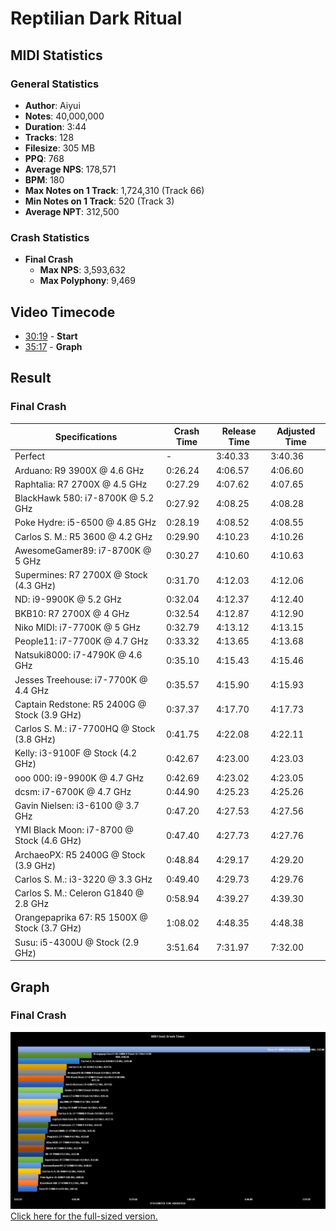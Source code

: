 # Reptilian Dark Ritual

## MIDI Statistics

### General Statistics

- **Author**: Aiyui
- **Notes**: 40,000,000
- **Duration**: 3:44
- **Tracks**: 128
- **Filesize**: 305 MB
- **PPQ**: 768
- **Average NPS**: 178,571
- **BPM**: 180
- **Max Notes on 1 Track**: 1,724,310 (Track 66)
- **Min Notes on 1 Track**: 520 (Track 3)
- **Average NPT**: 312,500

### Crash Statistics

- **Final Crash**
	- **Max NPS**: 3,593,632
	- **Max Polyphony**: 9,469

## Video Timecode

- [30:19](https://www.youtube.com/watch?v=ghGur0s6eXo&t=30m19s) - **Start**
- [35:17](https://www.youtube.com/watch?v=ghGur0s6eXo&t=35m17s) - **Graph**

## Result

### Final Crash

| Specifications                               | Crash Time | Release Time | Adjusted Time |
| -------------------------------------------- | ---------- | ------------ | ------------- |
| Perfect                                      | -          | 3:40.33      | 3:40.36       |
| Arduano: R9 3900X @ 4.6 GHz                  | 0:26.24    | 4:06.57      | 4:06.60       |
| Raphtalia: R7 2700X @ 4.5 GHz                | 0:27.29    | 4:07.62      | 4:07.65       |
| BlackHawk 580: i7-8700K @ 5.2 GHz            | 0:27.92    | 4:08.25      | 4:08.28       |
| Poke Hydre: i5-6500 @ 4.85 GHz               | 0:28.19    | 4:08.52      | 4:08.55       |
| Carlos S. M.: R5 3600 @ 4.2 GHz              | 0:29.90    | 4:10.23      | 4:10.26       |
| AwesomeGamer89: i7-8700K @ 5 GHz             | 0:30.27    | 4:10.60      | 4:10.63       |
| Supermines: R7 2700X @ Stock (4.3 GHz)       | 0:31.70    | 4:12.03      | 4:12.06       |
| ND: i9-9900K @ 5.2 GHz                       | 0:32.04    | 4:12.37      | 4:12.40       |
| BKB10: R7 2700X @ 4 GHz                      | 0:32.54    | 4:12.87      | 4:12.90       |
| Niko MIDI: i7-7700K @ 5 GHz                  | 0:32.79    | 4:13.12      | 4:13.15       |
| People11: i7-7700K @ 4.7 GHz                 | 0:33.32    | 4:13.65      | 4:13.68       |
| Natsuki8000: i7-4790K @ 4.6 GHz              | 0:35.10    | 4:15.43      | 4:15.46       |
| Jesses Treehouse: i7-7700K @ 4.4 GHz         | 0:35.57    | 4:15.90      | 4:15.93       |
| Captain Redstone: R5 2400G @ Stock (3.9 GHz) | 0:37.37    | 4:17.70      | 4:17.73       |
| Carlos S. M.: i7-7700HQ @ Stock (3.8 GHz)    | 0:41.75    | 4:22.08      | 4:22.11       |
| Kelly: i3-9100F @ Stock (4.2 GHz)            | 0:42.67    | 4:23.00      | 4:23.03       |
| ooo 000: i9-9900K @ 4.7 GHz                  | 0:42.69    | 4:23.02      | 4:23.05       |
| dcsm: i7-6700K @ 4.7 GHz                     | 0:44.90    | 4:25.23      | 4:25.26       |
| Gavin Nielsen: i3-6100 @ 3.7 GHz             | 0:47.20    | 4:27.53      | 4:27.56       |
| YMI Black Moon: i7-8700 @ Stock (4.6 GHz)    | 0:47.40    | 4:27.73      | 4:27.76       |
| ArchaeoPX: R5 2400G @ Stock (3.9 GHz)        | 0:48.84    | 4:29.17      | 4:29.20       |
| Carlos S. M.: i3-3220 @ 3.3 GHz              | 0:49.40    | 4:29.73      | 4:29.76       |
| Carlos S. M.: Celeron G1840 @ 2.8 GHz        | 0:58.94    | 4:39.27      | 4:39.30       |
| Orangepaprika 67: R5 1500X @ Stock (3.7 GHz) | 1:08.02    | 4:48.35      | 4:48.38       |
| Susu: i5-4300U @ Stock (2.9 GHz)             | 3:51.64    | 7:31.97      | 7:32.00       |

## Graph

### Final Crash

![](https://github.com/Hans5958/Official-2019-Black-MIDI-Mega-Comparison/blob/master/Graphs/min/6%20-%20RDR_1.jpg)
[Click here for the full-sized version.](https://github.com/Hans5958/Official-2019-Black-MIDI-Mega-Comparison/blob/master/Graphs/6%20-%20RDR_1.jpg)